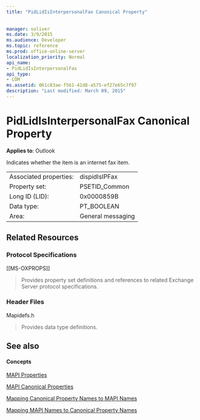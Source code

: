 ```yaml
---
title: "PidLidIsInterpersonalFax Canonical Property"
 
 
manager: soliver
ms.date: 3/9/2015
ms.audience: Developer
ms.topic: reference
ms.prod: office-online-server
localization_priority: Normal
api_name:
- PidLidIsInterpersonalFax
api_type:
- COM
ms.assetid: 061c83ae-f561-41d8-a575-ef27e65c7f97
description: "Last modified: March 09, 2015"
---
```


# PidLidIsInterpersonalFax Canonical Property

  
  
**Applies to**: Outlook 
  
Indicates whether the item is an internet fax item.
  
|||
|:-----|:-----|
|Associated properties:  <br/> |dispidIsIPFax  <br/> |
|Property set:  <br/> |PSETID_Common  <br/> |
|Long ID (LID):  <br/> |0x0000859B  <br/> |
|Data type:  <br/> |PT_BOOLEAN  <br/> |
|Area:  <br/> |General messaging  <br/> |
   
## Related Resources

### Protocol Specifications

[[MS-OXPROPS]] 
  
> Provides property set definitions and references to related Exchange Server protocol specifications.
    
### Header Files

Mapidefs.h
  
> Provides data type definitions.
    
## See also

#### Concepts

[MAPI Properties](mapi-properties.md)
  
[MAPI Canonical Properties](mapi-canonical-properties.md)
  
[Mapping Canonical Property Names to MAPI Names](mapping-canonical-property-names-to-mapi-names.md)
  
[Mapping MAPI Names to Canonical Property Names](mapping-mapi-names-to-canonical-property-names.md)

